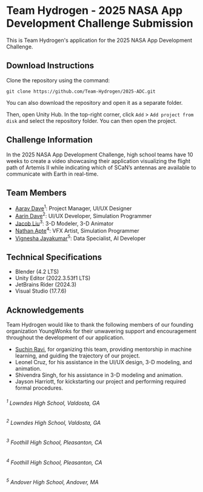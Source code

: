 # Team Hydrogen - 2025 NASA App Development Challenge Submission
This is Team Hydrogen's application for the 2025 NASA App Development Challenge.

## Download Instructions
Clone the repository using the command:
```commandline
git clone https://github.com/Team-Hydrogen/2025-ADC.git
```
You can also download the repository and open it as a separate folder.

Then, open Unity Hub. In the top-right corner, click `Add` > `Add project from disk` and select the repository folder. You can then open the project.

## Challenge Information
In the 2025 NASA App Development Challenge, high school teams have 10 weeks to create a video showcasing their application visualizing the flight path of Artemis II while indicating which of SCaN’s antennas are available to communicate with Earth in real-time.

## Team Members
- [Aarav Dave](https://github.com/aaravdave)<sup>1</sup>: Project Manager, UI/UX Designer
- [Aarin Dave](https://github.com/aarindave)<sup>2</sup>: UI/UX Developer, Simulation Programmer
- [Jacob Liu](https://github.com/Dancesthatbreak)<sup>3</sup>: 3-D Modeler, 3-D Animator
- [Nathan Apte](https://github.com/Boomexe)<sup>4</sup>: VFX Artist, Simulation Programmer
- [Vignesha Jayakumar](https://github.com/vigcode123)<sup>5</sup>: Data Specialist, AI Developer

## Technical Specifications
- Blender (4.2 LTS)
- Unity Editor (2022.3.53f1 LTS)
- JetBrains Rider (2024.3)
- Visual Studio (17.7.6)

## Acknowledgements
Team Hydrogen would like to thank the following members of our founding organization YoungWonks for their unwavering support and encouragement throughout the development of our application.
- [Suchin Ravi](https://github.com/wonksknowsuchin), for organizing this team, providing mentorship in machine learning, and guiding the trajectory of our project.
- Leonel Cruz, for his assistance in the UI/UX design, 3-D modeling, and animation.
- Shivendra Singh, for his assistance in 3-D modeling and animation.
- Jayson Harriott, for kickstarting our project and performing required formal procedures.

###### <sup>1</sup> Lowndes High School, Valdosta, GA
###### <sup>2</sup> Lowndes High School, Valdosta, GA
###### <sup>3</sup> Foothill High School, Pleasanton, CA
###### <sup>4</sup> Foothill High School, Pleasanton, CA
###### <sup>5</sup> Andover High School, Andover, MA
